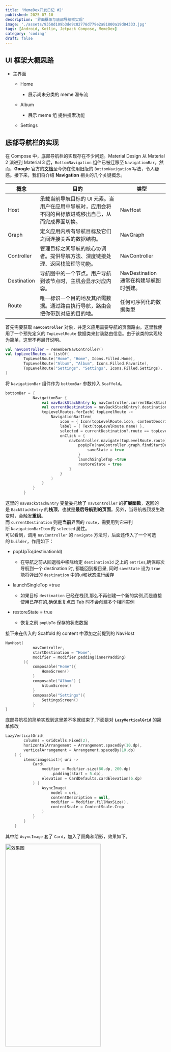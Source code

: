 ```yaml
---
title: 'MemeDex开发日记 #2'
published: 2025-07-10
description: '界面框架与底部导航栏实现'
image: './assets/9358d109b3de9c82778d779e2a81800a19d84333.jpg'
tags: [Android, Kotlin, Jetpack Compose, MemeDex]
category: 'coding'
draft: false 
---
```


## UI 框架大概思路

- 主界面
  
  - Home
    
    - 展示尚未分类的 meme 瀑布流
  
  - Album
    
    - 展示 meme 组 提供搜索功能
  
  - Settings

## 底部导航栏的实现

在 Compose 中，底部导航栏的实现存在不少问题。Material Design 从 Material 2 演进到 Material 3 后，`BottomNavigation` 组件已被迁移至 `NavigationBar`。然而，**Google** 官方的[文档](https://developer.android.com/develop/ui/compose/navigation#bottom-nav)至今仍在使用旧版的 `BottomNavigation` 写法，令人疑惑。接下来，我们将介绍 **Navigation** 相关的几个关键概念。

| 概念          | 目的                                                    | 类型                             |
| ----------- | ----------------------------------------------------- | ------------------------------ |
| Host        | 承载当前导航目标的 UI 元素。当用户在应用中导航时，应用会将不同的目标放进或移出自己，从而完成界面切换。 | NavHost                        |
| Graph       | 定义应用内所有导航目标及它们之间连接关系的数据结构。                            | NavGraph                       |
| Controller  | 管理目标之间导航的核心协调者。提供导航方法、深度链接处理、返回栈管理等功能。                | NavController                  |
| Destination | 导航图中的一个节点。用户导航到该节点时，主机会显示对应内容。                        | NavDestination<br>通常在构建导航图时创建。 |
| Route       | 唯一标识一个目的地及其所需数据。通过路由执行导航，路由会把你带到对应的目的地。               | 任何可序列化的数据类型                    |

首先需要获取 **`navController`** 对象，并定义应用需要导航的页面路由。这里我使用了一个预先定义的 `TopLevelRoute` 数据类来封装路由信息。由于该类的实现较为简单，这里不再展开说明。

```kotlin
val navController = rememberNavController()
val topLevelRoutes = listOf(
        TopLevelRoute("Home", "Home", Icons.Filled.Home),
        TopLevelRoute("Album", "Album", Icons.Filled.Favorite),
        TopLevelRoute("Settings", "Settings", Icons.Filled.Settings),
)
```

将 `NavigationBar` 组件作为 `bottomBar` 参数传入 `Scaffold`。

```kotlin
bottomBar = {
            NavigationBar {
                val navBackStackEntry by navController.currentBackStackEntryAsState()
                val currentDestination = navBackStackEntry?.destination
                topLevelRoutes.forEach{ topLevelRoute ->
                    NavigationBarItem(
                        icon = { Icon(topLevelRoute.icon, contentDescription = topLevelRoute.name) },
                        label = { Text(topLevelRoute.name) },
                        selected = currentDestination?.route == topLevelRoute.route,
                        onClick = {
                            navController.navigate(topLevelRoute.route){
                                popUpTo(navController.graph.findStartDestination().id){
                                    saveState = true
                                }
                                launchSingleTop =true
                                restoreState = true
                            }
                        }
                    )
                }
            }
        }
```

这里的 `navBackStackEntry` 变量委托给了 `navController` 的**扩展函数**，返回的是 `BackStackEntry` 的**栈顶**，也就是**最后导航到的页面**。另外，当导航栈顶发生改变时，会触发**重组**。  
而 `currentDestination` 则是**当前**界面的 `route`，需要用到它来判断 `NavigationBarItem` 的 `selected` 属性。  
可以看到，调用 `navController` 的 `navigate` 方法时，后面还传入了一个可选的 `builder`，作用如下：

- popUpTo(destinationId)
  
  - 在导航之前从回退栈中移除给定 `destinationId` 之上的 `entries`,确保每次导航到一个 destination 时, 都能回到根目录, 同时 `saveState` 设为 `true` 能将弹出的 `destination` 中的ui和状态进行缓存

- launchSingleTop =true
  
  - 如果目标 `destination` 已经在栈顶,那么不再创建一个新的实例,而是直接使用已存在的,确保重复点击 Tab 时不会创建多个相同实例

- restoreState = true
  
  - 恢复之前 `popUpTo` 保存的状态数据

接下来在传入的 Scaffold 的 content 中添加之前提到的 NavHost

```kotlin
NavHost(
            navController,
            startDestination = "Home",
            modifier = Modifier.padding(innerPadding)
        ){
            composable("Home"){
                HomeScreen()
            }
            composable("Album") {
                AlbumScreen()
            }
            composable("Settings"){
                SettingsScreen()
            }
}
```

底部导航栏的简单实现到这里差不多就结束了,下面是对 **`LazyVerticalGrid`** 的简单修改

```kotlin
LazyVerticalGrid(
        columns = GridCells.Fixed(2),
        horizontalArrangement = Arrangement.spacedBy(10.dp),
        verticalArrangement = Arrangement.spacedBy(10.dp)
    ) {
        items(imageList){ uri ->
            Card(
                modifier = Modifier.size(80.dp, 200.dp)
                    .padding(start = 5.dp),
                elevation = CardDefaults.cardElevation(6.dp)
            ) {
                AsyncImage(
                    model = uri,
                    contentDescription = null,
                    modifier = Modifier.fillMaxSize(),
                    contentScale = ContentScale.Crop
                )
            }
        }
    }
```

其中给 `AsyncImage` 套了 `Card`，加入了圆角和阴影，效果如下。

<img src="/images/2025-07-12-17-05-17-image.jpg" alt="效果图" data-align="center" width="300" height="636">
